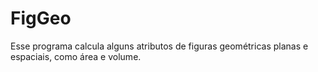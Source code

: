 # FigGeo
Esse programa calcula alguns atributos de figuras geométricas planas e espaciais, como área e volume.
